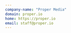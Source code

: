 ```yaml
---
company-name: "Proper Media"
domain: proper.io
home: https://proper.io
email: staff@proper.io
---
```




